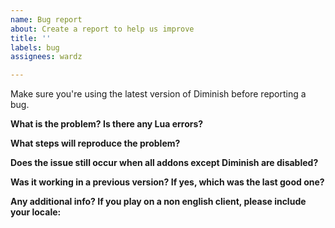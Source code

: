```yaml
---
name: Bug report
about: Create a report to help us improve
title: ''
labels: bug
assignees: wardz

---
```


Make sure you're using the latest version of Diminish before reporting a bug.


**What is the problem? Is there any Lua errors?**


**What steps will reproduce the problem?**


**Does the issue still occur when all addons except Diminish are disabled?**


**Was it working in a previous version? If yes, which was the last good one?**


**Any additional info? If you play on a non english client, please include your locale:**
